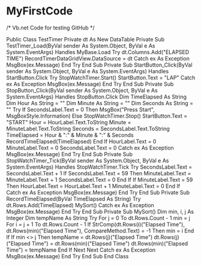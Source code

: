 MyFirstCode
===========

/* Vb.net Code for testing GitHub */

Public Class TestTimer
    Private dt As New DataTable
    Private Sub TestTimer_Load(ByVal sender As System.Object, ByVal e As System.EventArgs) Handles MyBase.Load
        Try
            dt.Columns.Add("ELAPSED TIME")
            RecordTimerDataGridView.DataSource = dt
        Catch ex As Exception
            MsgBox(ex.Message)
        End Try
    End Sub
    Private Sub StartButton_Click(ByVal sender As System.Object, ByVal e As System.EventArgs) Handles StartButton.Click
        Try
            StopWatchTimer.Start()
            StartButton.Text = "LAP"
        Catch ex As Exception
            MsgBox(ex.Message)
        End Try
    End Sub
    Private Sub StopButton_Click(ByVal sender As System.Object, ByVal e As System.EventArgs) Handles StopButton.Click
        Dim TimeElapsed As String
        Dim Hour As String = ""
        Dim Minute As String = ""
        Dim Seconds As String = ""
        Try
            If SecondsLabel.Text = 0 Then
                MsgBox("Press Start", MsgBoxStyle.Information)
            Else
                StopWatchTimer.Stop()
                StartButton.Text = "START"
                Hour = HourLabel.Text.ToString
                Minute = MinuteLabel.Text.ToString
                Seconds = SecondsLabel.Text.ToString
                TimeElapsed = Hour & ":" & Minute & ":" & Seconds
                RecordTimeElapsed(TimeElapsed)
            End If
            HourLabel.Text = 0
            MinuteLabel.Text = 0
            SecondsLabel.Text = 0
        Catch ex As Exception
            MsgBox(ex.Message)
        End Try
    End Sub
    Private Sub StopWatchTimer_Tick(ByVal sender As System.Object, ByVal e As System.EventArgs) Handles StopWatchTimer.Tick
        Try
            SecondsLabel.Text = SecondsLabel.Text + 1
            If SecondsLabel.Text = 59 Then
                MinuteLabel.Text = MinuteLabel.Text + 1
                SecondsLabel.Text = 0
            End If
            If MinuteLabel.Text = 59 Then
                HourLabel.Text = HourLabel.Text + 1
                MinuteLabel.Text = 0
            End If
        Catch ex As Exception
            MsgBox(ex.Message)
        End Try
    End Sub
    Private Sub RecordTimeElapsed(ByVal TimeElapsed As String)
        Try
            dt.Rows.Add(TimeElapsed)
            MySort()
        Catch ex As Exception
            MsgBox(ex.Message)
        End Try
    End Sub
    Private Sub MySort()
        Dim min, i, j As Integer
        Dim tempName As String
        Try
            For j = 0 To dt.Rows.Count - 1
                min = j
                For i = j + 1 To dt.Rows.Count - 1
                    If StrComp(dt.Rows(i)("Elapsed Time"), dt.Rows(min)("Elapsed Time"), CompareMethod.Text) = -1 Then
                        min = i
                    End If
                    If min <> j Then
                        tempName = dt.Rows(j)("Elapsed Time")
                        dt.Rows(j)("Elapsed Time") = dt.Rows(min)("Elapsed Time")
                        dt.Rows(min)("Elapsed Time") = tempName
                    End If
                Next
            Next
        Catch ex As Exception
            MsgBox(ex.Message)
        End Try
    End Sub
End Class


